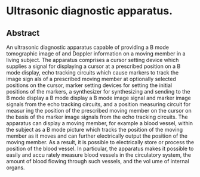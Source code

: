 # Ultrasonic diagnostic apparatus.

## Abstract
An ultrasonic diagnostic apparatus capable of providing a B mode tomographic image of and Doppler information on a moving member in a living subject. The apparatus comprises a cursor setting device which supplies a signal for displaying a cursor at a prescribed position on a B mode display, echo tracking circuits which cause markers to track the image sign als of a prescribed moving member at optionally selected positions on the cursor, marker setting devices for setting the initial positions of the markers, a synthesizer for synthesizing and sending to the B mode display a B mode display a B mode image signal and marker image signals from the echo tracking circuits, and a position measuring circuit for measur ing the position of the prescribed moving member on the cursor on the basis of the marker image signals from the echo tracking circuits. The apparatus can display a moving member, for example a blood vessel, within the subject as a B mode picture which tracks the position of the moving member as it moves and can further electrically output the position of the moving member. As a result, it is possible to electrically store or process the position of the blood vessel. In particular, the apparatus makes it possible to easily and accu rately measure blood vessels in the circulatory system, the amount of blood flowing through such vessels, and the vol ume of internal organs.